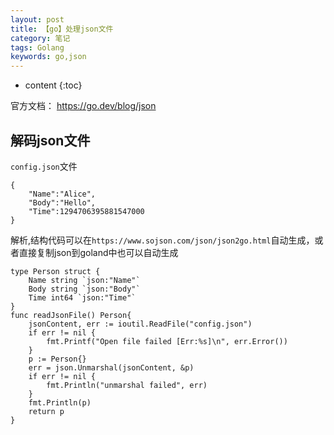 ```yaml
---
layout: post
title: 【go】处理json文件
category: 笔记
tags: Golang
keywords: go,json
---
```


* content
{:toc}


官方文档： <https://go.dev/blog/json>



## 解码json文件


`config.json`文件
```
{
    "Name":"Alice",
    "Body":"Hello",
    "Time":1294706395881547000
}
```


解析,结构代码可以在`https://www.sojson.com/json/json2go.html`自动生成，或者直接复制json到goland中也可以自动生成
```
type Person struct {
	Name string `json:"Name"`
	Body string `json:"Body"`
	Time int64 `json:"Time"`
}
func readJsonFile() Person{
	jsonContent, err := ioutil.ReadFile("config.json")
	if err != nil {
		fmt.Printf("Open file failed [Err:%s]\n", err.Error())
	}
	p := Person{}
	err = json.Unmarshal(jsonContent, &p)
	if err != nil {
		fmt.Println("unmarshal failed", err)
	}
	fmt.Println(p)
	return p
}
```



